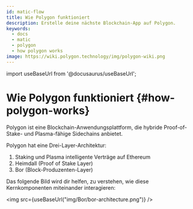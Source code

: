 ```yaml
---
id: matic-flow
title: Wie Polygon funktioniert
description: Erstelle deine nächste Blockchain-App auf Polygon.
keywords:
  - docs
  - matic
  - polygon
  - how polygon works
image: https://wiki.polygon.technology/img/polygon-wiki.png
---
```

import useBaseUrl from '@docusaurus/useBaseUrl';

# Wie Polygon funktioniert {#how-polygon-works}

Polygon ist eine Blockchain-Anwendungsplattform, die hybride Proof-of-Stake- und Plasma-fähige Sidechains anbietet.

Polygon hat eine Drei-Layer-Architektur:

1. Staking und Plasma intelligente Verträge auf Ethereum
2. Heimdall (Proof of Stake Layer)
3. Bor (Block-Produzenten-Layer)

Das folgende Bild wird dir helfen, zu verstehen, wie diese Kernkomponenten miteinander interagieren:

<img src={useBaseUrl("img/Bor/bor-architecture.png")} />